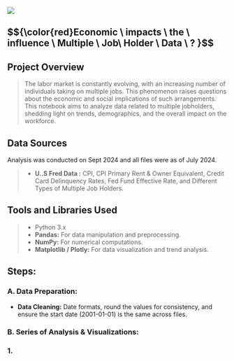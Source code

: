 ![](.png)
## $${\color{red}Economic \ impacts \ the \ influence \ Multiple \ Job\ Holder \ Data \ ? \}$$

## Project Overview
> The labor market is constantly evolving, with an increasing number of individuals taking on multiple jobs. This phenomenon raises questions about the economic and social implications of such arrangements. This notebook aims to analyze data related to multiple jobholders, shedding light on trends, demographics, and the overall impact on the workforce.

## Data Sources
Analysis was conducted on Sept 2024 and all files were as of July 2024. 
>- **U..S Fred Data :** CPI, CPI Primary Rent & Owner Equivalent, Credit Card Delinquency Rates, Fed Fund Effective Rate, and Different Types of Multiple Job Holders. 

## Tools and Libraries Used

>- Python 3.x
>- **Pandas:** For data manipulation and preprocessing.
>- **NumPy:** For numerical computations.
>- **Matplotlib / Plotly:** For data visualization and trend analysis.

## Steps: 
### **A. Data Preparation:**
- **Data Cleaning:** Date formats, round the values for consistency, and ensure the start date (2001-01-01) is the same across files.

### **B. Series of Analysis & Visualizations:**
### 1. 


















